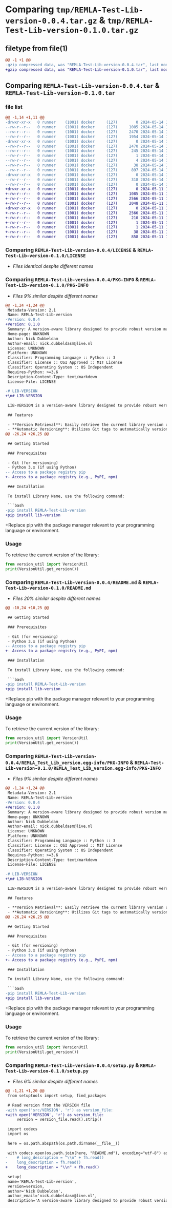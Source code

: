 # Comparing `tmp/REMLA-Test-Lib-version-0.0.4.tar.gz` & `tmp/REMLA-Test-Lib-version-0.1.0.tar.gz`

## filetype from file(1)

```diff
@@ -1 +1 @@
-gzip compressed data, was "REMLA-Test-Lib-version-0.0.4.tar", last modified: Tue May 14 14:09:20 2024, max compression
+gzip compressed data, was "REMLA-Test-Lib-version-0.1.0.tar", last modified: Sat May 11 14:06:13 2024, max compression
```

## Comparing `REMLA-Test-Lib-version-0.0.4.tar` & `REMLA-Test-Lib-version-0.1.0.tar`

### file list

```diff
@@ -1,14 +1,11 @@
-drwxr-xr-x   0 runner    (1001) docker     (127)        0 2024-05-14 14:09:20.138642 REMLA-Test-Lib-version-0.0.4/
--rw-r--r--   0 runner    (1001) docker     (127)     1085 2024-05-14 14:09:19.000000 REMLA-Test-Lib-version-0.0.4/LICENSE
--rw-r--r--   0 runner    (1001) docker     (127)     2470 2024-05-14 14:09:20.138642 REMLA-Test-Lib-version-0.0.4/PKG-INFO
--rw-r--r--   0 runner    (1001) docker     (127)     1954 2024-05-14 14:09:19.000000 REMLA-Test-Lib-version-0.0.4/README.md
-drwxr-xr-x   0 runner    (1001) docker     (127)        0 2024-05-14 14:09:20.138642 REMLA-Test-Lib-version-0.0.4/REMLA_Test_Lib_version.egg-info/
--rw-r--r--   0 runner    (1001) docker     (127)     2470 2024-05-14 14:09:20.000000 REMLA-Test-Lib-version-0.0.4/REMLA_Test_Lib_version.egg-info/PKG-INFO
--rw-r--r--   0 runner    (1001) docker     (127)      245 2024-05-14 14:09:20.000000 REMLA-Test-Lib-version-0.0.4/REMLA_Test_Lib_version.egg-info/SOURCES.txt
--rw-r--r--   0 runner    (1001) docker     (127)        1 2024-05-14 14:09:20.000000 REMLA-Test-Lib-version-0.0.4/REMLA_Test_Lib_version.egg-info/dependency_links.txt
--rw-r--r--   0 runner    (1001) docker     (127)        4 2024-05-14 14:09:20.000000 REMLA-Test-Lib-version-0.0.4/REMLA_Test_Lib_version.egg-info/top_level.txt
--rw-r--r--   0 runner    (1001) docker     (127)       38 2024-05-14 14:09:20.138642 REMLA-Test-Lib-version-0.0.4/setup.cfg
--rw-r--r--   0 runner    (1001) docker     (127)      897 2024-05-14 14:09:19.000000 REMLA-Test-Lib-version-0.0.4/setup.py
-drwxr-xr-x   0 runner    (1001) docker     (127)        0 2024-05-14 14:09:20.138642 REMLA-Test-Lib-version-0.0.4/src/
--rw-r--r--   0 runner    (1001) docker     (127)      318 2024-05-14 14:09:19.000000 REMLA-Test-Lib-version-0.0.4/src/VersionUtil.py
--rw-r--r--   0 runner    (1001) docker     (127)        0 2024-05-14 14:09:19.000000 REMLA-Test-Lib-version-0.0.4/src/__init__.py
+drwxr-xr-x   0 runner    (1001) docker     (127)        0 2024-05-11 14:06:13.601704 REMLA-Test-Lib-version-0.1.0/
+-rw-r--r--   0 runner    (1001) docker     (127)     1085 2024-05-11 14:06:12.000000 REMLA-Test-Lib-version-0.1.0/LICENSE
+-rw-r--r--   0 runner    (1001) docker     (127)     2566 2024-05-11 14:06:13.601704 REMLA-Test-Lib-version-0.1.0/PKG-INFO
+-rw-r--r--   0 runner    (1001) docker     (127)     2048 2024-05-11 14:06:12.000000 REMLA-Test-Lib-version-0.1.0/README.md
+drwxr-xr-x   0 runner    (1001) docker     (127)        0 2024-05-11 14:06:13.601704 REMLA-Test-Lib-version-0.1.0/REMLA_Test_Lib_version.egg-info/
+-rw-r--r--   0 runner    (1001) docker     (127)     2566 2024-05-11 14:06:13.000000 REMLA-Test-Lib-version-0.1.0/REMLA_Test_Lib_version.egg-info/PKG-INFO
+-rw-r--r--   0 runner    (1001) docker     (127)      210 2024-05-11 14:06:13.000000 REMLA-Test-Lib-version-0.1.0/REMLA_Test_Lib_version.egg-info/SOURCES.txt
+-rw-r--r--   0 runner    (1001) docker     (127)        1 2024-05-11 14:06:13.000000 REMLA-Test-Lib-version-0.1.0/REMLA_Test_Lib_version.egg-info/dependency_links.txt
+-rw-r--r--   0 runner    (1001) docker     (127)        1 2024-05-11 14:06:13.000000 REMLA-Test-Lib-version-0.1.0/REMLA_Test_Lib_version.egg-info/top_level.txt
+-rw-r--r--   0 runner    (1001) docker     (127)       38 2024-05-11 14:06:13.601704 REMLA-Test-Lib-version-0.1.0/setup.cfg
+-rw-r--r--   0 runner    (1001) docker     (127)      858 2024-05-11 14:06:12.000000 REMLA-Test-Lib-version-0.1.0/setup.py
```

### Comparing `REMLA-Test-Lib-version-0.0.4/LICENSE` & `REMLA-Test-Lib-version-0.1.0/LICENSE`

 * *Files identical despite different names*

### Comparing `REMLA-Test-Lib-version-0.0.4/PKG-INFO` & `REMLA-Test-Lib-version-0.1.0/PKG-INFO`

 * *Files 9% similar despite different names*

```diff
@@ -1,24 +1,24 @@
 Metadata-Version: 2.1
 Name: REMLA-Test-Lib-version
-Version: 0.0.4
+Version: 0.1.0
 Summary: A version-aware library designed to provide robust version management and utility functions
 Home-page: UNKNOWN
 Author: Nick Dubbeldam
 Author-email: nick.dubbeldasm@live.nl
 License: UNKNOWN
 Platform: UNKNOWN
 Classifier: Programming Language :: Python :: 3
 Classifier: License :: OSI Approved :: MIT License
 Classifier: Operating System :: OS Independent
 Requires-Python: >=3.6
 Description-Content-Type: text/markdown
 License-File: LICENSE
 
-# LIB-VERSION
+\n# LIB-VERSION
 
 LIB-VERSION is a version-aware library designed to provide robust version management and utility functions. This library is ideal for projects requiring precise version tracking, such as in detailed logging or system monitoring environments.
 
 ## Features
 
 - **Version Retrieval**: Easily retrieve the current library version using the `VersionUtil` class.
 - **Automatic Versioning**: Utilizes Git tags to automatically version the library.
@@ -26,24 +26,25 @@
 
 ## Getting Started
 
 ### Prerequisites
 
 - Git (for versioning)
 - Python 3.x (if using Python)
-- Access to a package registry pip
+- Access to a package registry (e.g., PyPI, npm)
 
 ### Installation
 
 To install Library Name, use the following command:
 
 ```bash
-pip install REMLA-Test-Lib-version
+pip install lib-version
 ```
 
+Replace pip with the package manager relevant to your programming language or environment.
 
 ### Usage
 To retrieve the current version of the library:
 
 ```python
 from version_util import VersionUtil
 print(VersionUtil.get_version())
```

### Comparing `REMLA-Test-Lib-version-0.0.4/README.md` & `REMLA-Test-Lib-version-0.1.0/README.md`

 * *Files 20% similar despite different names*

```diff
@@ -10,24 +10,25 @@
 
 ## Getting Started
 
 ### Prerequisites
 
 - Git (for versioning)
 - Python 3.x (if using Python)
-- Access to a package registry pip
+- Access to a package registry (e.g., PyPI, npm)
 
 ### Installation
 
 To install Library Name, use the following command:
 
 ```bash
-pip install REMLA-Test-Lib-version
+pip install lib-version
 ```
 
+Replace pip with the package manager relevant to your programming language or environment.
 
 ### Usage
 To retrieve the current version of the library:
 
 ```python
 from version_util import VersionUtil
 print(VersionUtil.get_version())
```

### Comparing `REMLA-Test-Lib-version-0.0.4/REMLA_Test_Lib_version.egg-info/PKG-INFO` & `REMLA-Test-Lib-version-0.1.0/REMLA_Test_Lib_version.egg-info/PKG-INFO`

 * *Files 9% similar despite different names*

```diff
@@ -1,24 +1,24 @@
 Metadata-Version: 2.1
 Name: REMLA-Test-Lib-version
-Version: 0.0.4
+Version: 0.1.0
 Summary: A version-aware library designed to provide robust version management and utility functions
 Home-page: UNKNOWN
 Author: Nick Dubbeldam
 Author-email: nick.dubbeldasm@live.nl
 License: UNKNOWN
 Platform: UNKNOWN
 Classifier: Programming Language :: Python :: 3
 Classifier: License :: OSI Approved :: MIT License
 Classifier: Operating System :: OS Independent
 Requires-Python: >=3.6
 Description-Content-Type: text/markdown
 License-File: LICENSE
 
-# LIB-VERSION
+\n# LIB-VERSION
 
 LIB-VERSION is a version-aware library designed to provide robust version management and utility functions. This library is ideal for projects requiring precise version tracking, such as in detailed logging or system monitoring environments.
 
 ## Features
 
 - **Version Retrieval**: Easily retrieve the current library version using the `VersionUtil` class.
 - **Automatic Versioning**: Utilizes Git tags to automatically version the library.
@@ -26,24 +26,25 @@
 
 ## Getting Started
 
 ### Prerequisites
 
 - Git (for versioning)
 - Python 3.x (if using Python)
-- Access to a package registry pip
+- Access to a package registry (e.g., PyPI, npm)
 
 ### Installation
 
 To install Library Name, use the following command:
 
 ```bash
-pip install REMLA-Test-Lib-version
+pip install lib-version
 ```
 
+Replace pip with the package manager relevant to your programming language or environment.
 
 ### Usage
 To retrieve the current version of the library:
 
 ```python
 from version_util import VersionUtil
 print(VersionUtil.get_version())
```

### Comparing `REMLA-Test-Lib-version-0.0.4/setup.py` & `REMLA-Test-Lib-version-0.1.0/setup.py`

 * *Files 6% similar despite different names*

```diff
@@ -1,21 +1,20 @@
 from setuptools import setup, find_packages
 
 # Read version from the VERSION file
-with open('src/VERSION', 'r') as version_file:
+with open('VERSION', 'r') as version_file:
     version = version_file.read().strip()
 
 import codecs
 import os
 
 here = os.path.abspath(os.path.dirname(__file__))
 
 with codecs.open(os.path.join(here, "README.md"), encoding="utf-8") as fh:
-    # long_description = "\\n" + fh.read()
-    long_description = fh.read()
+    long_description = "\\n" + fh.read()
 
 setup(
 name='REMLA-Test-Lib-version',
 version=version,
 author='Nick Dubbeldam',
 author_email='nick.dubbeldasm@live.nl',
 description='A version-aware library designed to provide robust version management and utility functions',
```

